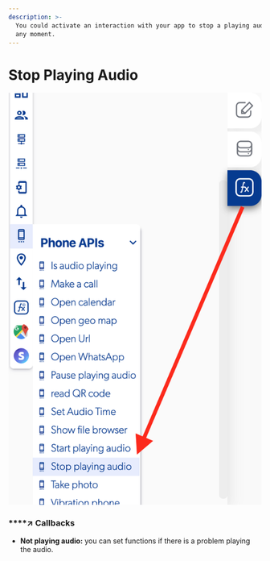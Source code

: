 ```yaml
---
description: >-
  You could activate an interaction with your app to stop a playing audio during
  any moment.
---
```


# Stop Playing Audio

![](../../../.gitbook/assets/captura-de-pantalla-2020-02-10-a-la-s-13.50.40.png)



### \*\*\*\*↗ **Callbacks**

* **Not playing audio:** you can set functions if there is a problem playing the audio.

